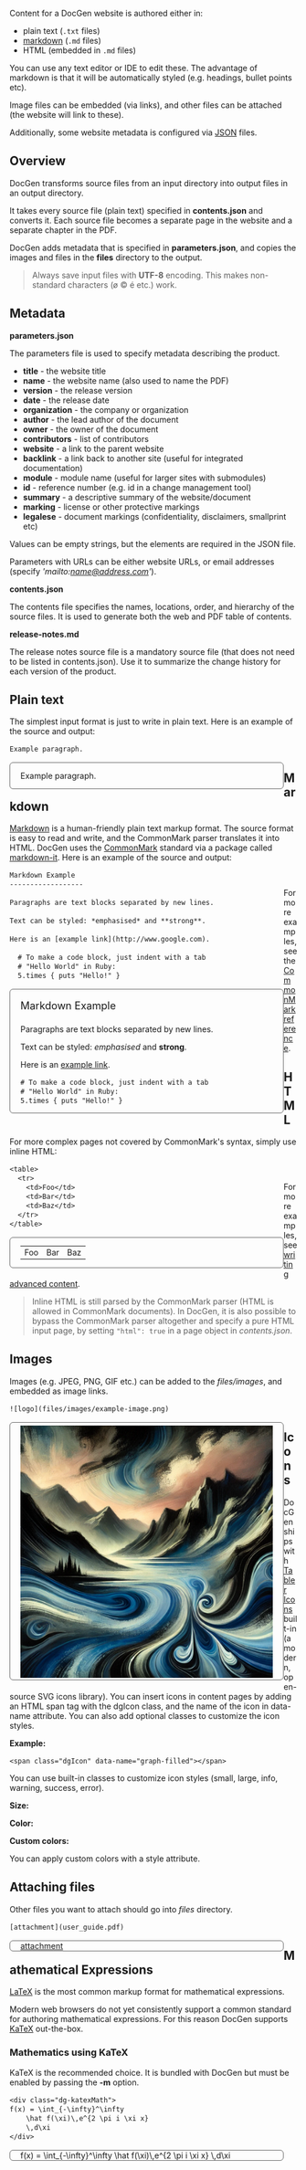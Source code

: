 ﻿<style>
.container {
  box-sizing: border-box;
  float:left;
  width: 480px;
  margin: 0 0 1rem;
}
.codeContainer pre {
  margin: 0;
}
.codeContainer p {
  margin: 0;
  padding: 0;
}
.exampleContainer {
  border: 1px solid #666;
  border-radius: 6px;
  padding: 0 18px 0 18px;
}
.exampleContainer img {
  margin-top: 5px;
}
#content table {
  width: 400px!important;
}
</style>

Content for a DocGen website is authored either in:

- plain text (`.txt` files)
- [markdown](https://www.markdownguide.org/) (`.md` files)
- HTML (embedded in `.md` files)

You can use any text editor or IDE to edit these. The advantage of markdown is that it will be automatically styled
(e.g. headings, bullet points etc).

Image files can be embedded (via links), and other files can be attached (the website will link to these).

Additionally, some website metadata is configured via [JSON](http://json.org) files.

## Overview

DocGen transforms source files from an input directory into output files in an output directory.

It takes every source file (plain text) specified in **contents.json** and converts it. Each source file becomes a 
separate page in the website and a separate chapter in the PDF.

DocGen adds metadata that is specified in **parameters.json**, and copies the images and files in the **files**
directory to the output.

> Always save input files with **UTF-8** encoding. This makes non-standard characters (ø © é etc.) work.

## Metadata

**parameters.json**

The parameters file is used to specify metadata describing the product. 

- **title** - the website title
- **name** - the website name (also used to name the PDF)
- **version** - the release version
- **date** - the release date
- **organization** - the company or organization 
- **author** - the lead author of the document
- **owner** - the owner of the document
- **contributors** - list of contributors
- **website** - a link to the parent website
- **backlink** - a link back to another site (useful for integrated documentation)
- **module** - module name (useful for larger sites with submodules)
- **id** - reference number (e.g. id in a change management tool)
- **summary** - a descriptive summary of the website/document
- **marking** - license or other protective markings
- **legalese** - document markings (confidentiality, disclaimers, smallprint etc)

Values can be empty strings, but the elements are required in the JSON file. 

Parameters with URLs can be either website URLs, or email addresses (specify *'mailto:name@address.com'*).

**contents.json**

The contents file specifies the names, locations, order, and hierarchy of the source files. It is used to generate both
the web and PDF table of contents.

**release-notes.md**

The release notes source file is a mandatory source file (that does not need to be listed in contents.json). Use it to
summarize the change history for each version of the product.

## Plain text

The simplest input format is just to write in plain text. Here is an example of the source and output:

<div class="container codeContainer">

    Example paragraph.

</div>
<div class="container exampleContainer">

Example paragraph.

</div><br class="w-clear"/>

<p class="dg-forceBreak"></p>

## Markdown

[Markdown](https://www.markdownguide.org/) is a human-friendly plain text markup format. The source format is easy
to read and write, and the CommonMark parser translates it into HTML. DocGen uses the [CommonMark](http://commonmark.org/)
standard via a package called [markdown-it](https://markdown-it.github.io). Here is an example of the source and output:

<div class="container codeContainer">

    Markdown Example
    ------------------

    Paragraphs are text blocks separated by new lines.

    Text can be styled: *emphasised* and **strong**.

    Here is an [example link](http://www.google.com).

      # To make a code block, just indent with a tab
      # "Hello World" in Ruby:
      5.times { puts "Hello!" }
</div>
<div class="container exampleContainer">

<p class="dg-fakeHeading" style="font-size: 18px; padding-bottom: 4px;">Markdown Example</p>

Paragraphs are text blocks separated by new lines.

Text can be styled: *emphasised* and **strong**.

Here is an [example link](http://www.google.com).

    # To make a code block, just indent with a tab
    # "Hello World" in Ruby:
    5.times { puts "Hello!" }
</div><br class="w-clear"/>

For more examples, see the [CommonMark reference](commonmark.html).

## HTML

For more complex pages not covered by CommonMark's syntax, simply use inline HTML:

<div class="container codeContainer">
<pre><code>&lt;table&gt;
  &lt;tr&gt;
    &lt;td&gt;Foo&lt;/td&gt;
    &lt;td&gt;Bar&lt;/td&gt;
    &lt;td&gt;Baz&lt;/td&gt;
  &lt;/tr&gt;
&lt;/table&gt;</code></pre>
</div>
<div class="container exampleContainer">
<table>
  <tr>
    <td>Foo</td>
    <td>Bar</td>
    <td>Baz</td>
  </tr>
</table>
</div><br class="w-clear"/>

For more examples, see [writing advanced content](advanced-content.html).

> Inline HTML is still parsed by the CommonMark parser (HTML is allowed in CommonMark documents). In DocGen, it is also 
possible to bypass the CommonMark parser altogether and specify a pure HTML input page, by setting 
<code class="w-inline-code">"html": true</code> in a page object in *contents.json*.

## Images

Images (e.g. JPEG, PNG, GIF etc.) can be added to the *files/images*, and embedded as image links.

<div class="container codeContainer">
<pre><code>![logo](files/images/example-image.png)</code></pre>
</div>
<div class="container exampleContainer">
<img src="files/images/example-image.png" />
</div><br class="w-clear"/>

## Icons

DocGen ships with [Tabler Icons](https://tablericons.com/) built-in (a modern, open-source SVG icons library). You can
insert icons in content pages by adding an HTML span tag with the dgIcon class, and the name of the icon in data-name
attribute. You can also add optional classes to customize the icon styles.

**Example:**

<pre><code>&lt;span class=&quot;dgIcon&quot; data-name=&quot;graph-filled&quot;&gt;&lt;/span&gt;</code></pre>

<span class="dgIcon" data-name="graph-filled"></span>

You can use built-in classes to customize icon styles (small, large, info, warning, success, error).

**Size:**

<span class="dgIcon small" data-name="file-description"></span>
<span class="dgIcon" data-name="file-database"></span>
<span class="dgIcon large" data-name="file-diff"></span>

**Color:**

<span class="dgIcon large info" data-name="info-circle"></span>
<span class="dgIcon large warning" data-name="alert-triangle"></span>
<span class="dgIcon large success" data-name="circle-check"></span>
<span class="dgIcon large error" data-name="circle-x"></span>

**Custom colors:**

You can apply custom colors with a style attribute.

<span class="dgIcon" data-name="headphones-filled" style="color: purple"></span>

## Attaching files

Other files you want to attach should go into *files* directory.

<div class="container codeContainer">
<pre><code>[attachment](user_guide.pdf)</code></pre>
</div>
<div class="container exampleContainer">
<a href="user_guide.pdf">attachment</a>
</div><br class="w-clear"/>

## Mathematical Expressions

[LaTeX](http://en.wikipedia.org/wiki/LaTeX) is the most common markup format for mathematical expressions.

Modern web browsers do not yet consistently support a common standard for authoring mathematical expressions. For this
reason DocGen supports [KaTeX](https://katex.org/) out-the-box.

<p class="dg-forceBreak"></p>

### Mathematics using KaTeX

KaTeX is the recommended choice. It is bundled with DocGen but must be enabled by passing the 
**-m** option.

<div class="container codeContainer">
<pre><code>&lt;div class=&quot;dg-katexMath&quot;&gt;
f(x) = \int_{-\infty}^\infty
    \hat f(\xi)\,e^{2 \pi i \xi x}
    \,d\xi
&lt;/div&gt;</code></pre>
</div>
<div class="container exampleContainer">
<div class="dg-katexMath">
f(x) = \int_{-\infty}^\infty
    \hat f(\xi)\,e^{2 \pi i \xi x}
    \,d\xi
</div>
</div><br class="w-clear"/>
